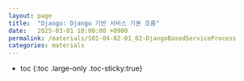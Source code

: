 ```yaml
---
layout: page
title:  "Django: Django 기반 서비스 기본 흐름"
date:   2025-03-01 10:00:00 +0900
permalink: /materials/S01-04-02-01_02-DjangoBasedServiceProcess
categories: materials
---
```

* toc
{:toc .large-only .toc-sticky:true}
